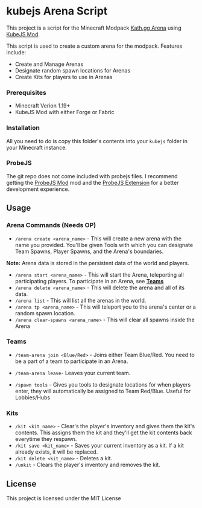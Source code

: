 # kubejs Arena Script

This project is a script for the Minecraft Modpack [Kath.gg Arena](www.curseforge.com) using [KubeJS Mod](https://kubejs.com/).

This script is used to create a custom arena for the modpack. Features include:
- Create and Manage Arenas
- Designate random spawn locations for Arenas
- Create Kits for players to use in Arenas

### Prerequisites

- Minecraft Verion 1.19+
- KubeJS Mod with either Forge or Fabric

### Installation

All you need to do is copy this folder's contents into your `kubejs` folder in your Minecraft instance.

### ProbeJS

The git repo does not come included with probejs files. I recommend getting the [ProbeJS Mod](https://www.curseforge.com/minecraft/mc-mods/probejs) mod and the [ProbeJS Extension](https://marketplace.visualstudio.com/items?itemName=Prunoideae.probejs) for a better development experience.

## Usage
### Arena Commands (Needs OP)
- `/arena create <arena_name>` - This will create a new arena with the name you provided. You'll be given Tools with which you can designate Team Spawns, Player Spawns, and the Arena's boundaries.

**Note:** Arena data is stored in the persistent data of the world and players.

- `/arena start <arena_name>` - This will start the Arena, teleporting all participating players. To participate in an Arena, see [**Teams**](#teams)
- `/arena delete <arena_name>` - This will delete the arena and all of its data.
- `/arena list` - This will list all the arenas in the world.
- `/arena tp <arena_name>` - This will teleport you to the arena's center or a random spawn location.
- `/arena clear-spawns <arena_name>` - This will clear all spawns inside the Arena

### Teams
- `/team-arena join <Blue/Red>` - Joins either Team Blue/Red. You need to be a part of a team to participate in an Arena.
- `/team-arena leave`- Leaves your current team.

- `/spawn tools` - Gives you tools to designate locations for when players enter, they will automatically be assigned to Team Red/Blue. Useful for Lobbies/Hubs
### Kits
- `/kit <kit_name>` - Clear's the player's inventory and gives them the kit's contents. This assigns them the kit and they'll get the kit contents back everytime they respawn.
- `/kit save <kit_name>` - Saves your current inventory as a kit. If a kit already exists, it will be replaced.
- `/kit delete <kit_name>` - Deletes a kit.
- `/unkit` - Clears the player's inventory and removes the kit.

## License

This project is licensed under the MIT License